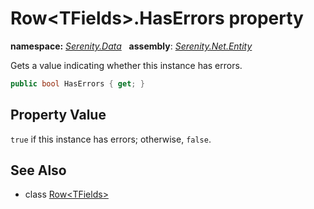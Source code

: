# Row&lt;TFields&gt;.HasErrors property
**namespace:** *[Serenity.Data](../../README.md#serenity.data-namespace)*   **assembly**: *[Serenity.Net.Entity](../../README.md)*

Gets a value indicating whether this instance has errors.

```csharp
public bool HasErrors { get; }
```

## Property Value

`true` if this instance has errors; otherwise, `false`.

## See Also

* class [Row&lt;TFields&gt;](../Row-1.md)